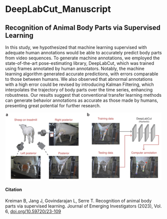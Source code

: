 # DeepLabCut_Manuscript
## Recognition of Animal Body Parts via Supervised Learning

In this study, we hypothesized that machine learning supervised with adequate human annotations would be able to accurately predict body parts from video sequences. To generate machine annotations, we employed the state-of-the-art pose-estimating library, DeepLabCut, which was trained using frames annotated by human annotators. Notably, the machine learning algorithm  generated accurate predictions, with errors comparable to those between humans. We also observed that abnormal annotations with a high error could be revised by introducing Kalman Filtering, which interpolates the trajectory of body parts over the time series, enhancing robustness. Our results suggest that conventional transfer learning methods can generate behavior annotations as accurate as those made by humans, presenting great potential for further research.

![alt graphic](figure.jpg "DLC Figure")

#### Citation
Kreiman B, Jang J, Govindarajan L, Serre T. Recognition of animal body parts via supervised learning. Journal of Emerging Investigators (2023), Vol. 6, [doi.org/10.59720/23-109](https://emerginginvestigators.org/articles/23-109)
